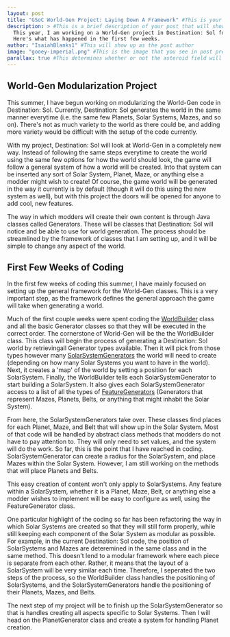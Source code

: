 ```yaml
---
layout: post
title: "GSoC World-Gen Project: Laying Down A Framework" #This is your post tile
description: > #This is a brief description of your post that will show up in post previews.
  This year, I am working on a World-Gen project in Destination: Sol for Google Summer of Code.
  Here's what has happened in the first few weeks.
author: "IsaiahBlanks1" #This will show up as the post author
image: "gooey-imperial.png" #This is the image that you see in post previews
parallax: true #This determines whether or not the asteroid field will appear
---
```




World-Gen Modularization Project
--------------------------------
This summer, I have begun working on modularizing the World-Gen code in Destination: Sol. Currently, Destination: Sol generates the world in the same manner everytime (i.e. the same few Planets, Solar Systems, Mazes, and so on). There's not as much variety to the world as there could be, and adding more variety would be difficult with the setup of the code currently.

With my project, Destination: Sol will look at World-Gen in a completely new way. Instead of following the same steps everytime to create the world using the same few options for how the world should look, the game will follow a general system of how a world will be created. Into that system can be inserted any sort of Solar System, Planet, Maze, or anything else a modder might wish to create! Of course, the game world will be generated in the way it currently is by default (though it will do this using the new system as well), but with this project the doors will be opened for anyone to add cool, new features.

The way in which modders will create their own content is through Java classes called Generators. These will be classes that Destination: Sol will notice and be able to use for world generation. The process should be streamlined by the framework of classes that I am setting up, and it will be simple to change any aspect of the world. 

First Few Weeks of Coding
-------------------------

In the first few weeks of coding this summer, I have mainly focused on setting up the general framework for the World-Gen classes. This is a very important step, as the framework defines the general approach the game will take when generating a world. 

Much of the first couple weeks were spent coding the [WorldBuilder](https://github.com/MovingBlocks/DestinationSol/blob/fa5bad01c0d738ca543b16d636baa68b2355e4de/engine/src/main/java/org/destinationsol/world/WorldBuilder.java) class and all the basic Generator classes so that they will be executed in the correct order. The cornerstone of World-Gen will be the the WorldBuilder class. This class will begin the process of generating a Destination: Sol world by retrievingall Generator types available. Then it will pick from those types however many [SolarSystemGenerators](https://github.com/MovingBlocks/DestinationSol/blob/fa5bad01c0d738ca543b16d636baa68b2355e4de/engine/src/main/java/org/destinationsol/world/generators/SolarSystemGenerator.java) the world will need to create (depending on how many Solar Systems you want to have in the world). Next, it creates a 'map' of the world by setting a position for each SolarSystem. Finally, the WorldBuilder tells each SolarSystemGenerator to start building a SolarSystem. It also gives each SolarSystemGenerator access to a list of all the types of [FeatureGenerators](https://github.com/MovingBlocks/DestinationSol/blob/gsoc2021/engine/src/main/java/org/destinationsol/world/generators/FeatureGenerator.java) (Generators that represent Mazes, Planets, Belts, or anything that might inhabit the Solar System). 

From here, the SolarSystemGenerators take over. These classes find places for each Planet, Maze, and Belt that will show up in the Solar System. Most of that code will be handled by abstract class methods that modders do not have to pay attention to. They will only need to set values, and the system will do the work. So far, this is the point that I have reached in coding. SolarSystemGenerator can create a radius for the SolarSystem, and place Mazes within the Solar System. However, I am still working on the methods that will place Planets and Belts.

This easy creation of content won't only apply to SolarSystems. Any feature within a SolarSystem, whether it is a Planet, Maze, Belt, or anything else a modder wishes to implement will be easy to configure as well, using the FeatureGenerator class. 

One particular highlight of the coding so far has been refactoring the way in which Solar Systems are created so that they will still form properly, while still keeping each component of the Solar System as modular as possible. For example, in the current Destination: Sol code, the position of SolarSystems and Mazes are deteremined in the same class and in the same method. This doesn't lend to a modular framework where each piece is separate from each other. Rather, it means that the layout of a SolarSystem will be very similar each time. Therefore, I seperated the two steps of the process, so the WorldBuilder class handles the positioning of SolarSystems, and the SolarSystemGenerators handle the positioning of their Planets, Mazes, and Belts.

The next step of my project will be to finish up the SolarSystemGenerator so that is handles creating all aspects specific to Solar Systems. Then I will head on the PlanetGenerator class and create a system for handling Planet creation. 



